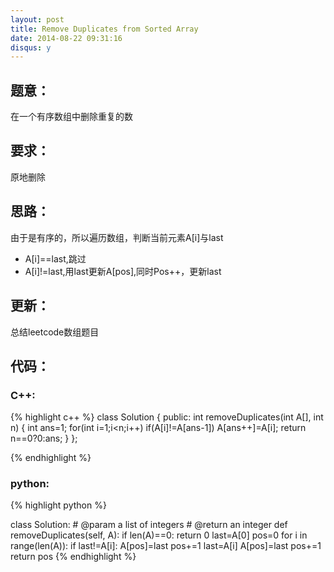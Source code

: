 ```yaml
---
layout: post
title: Remove Duplicates from Sorted Array
date: 2014-08-22 09:31:16
disqus: y
---
```


## 题意：
在一个有序数组中删除重复的数

## 要求：
原地删除

## 思路：
由于是有序的，所以遍历数组，判断当前元素A[i]与last
- A[i]==last,跳过
- A[i]!=last,用last更新A[pos],同时Pos++，更新last

## 更新：
总结leetcode数组题目

## 代码：

### C++:

{% highlight c++ %}
class Solution {
public:
    int removeDuplicates(int A[], int n) {
        int ans=1;
        for(int i=1;i<n;i++)
            if(A[i]!=A[ans-1])
                A[ans++]=A[i];
        return n==0?0:ans;
    }
};


 {% endhighlight %}
### python:

{% highlight python %}

class Solution:
    # @param a list of integers
    # @return an integer
    def removeDuplicates(self, A):
        if len(A)==0:
            return 0
        last=A[0]
        pos=0
        for i in range(len(A)):
            if last!=A[i]:
                A[pos]=last
                pos+=1
                last=A[i]
        A[pos]=last
        pos+=1
        return pos
 {% endhighlight %}
